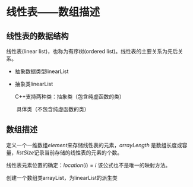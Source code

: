 # 线性表——数组描述
## 线性表的数据结构
线性表(linear list)，也称为有序树(ordered list)。线性表的主要关系为先后关系。

* 抽象数据类型linearList

* 抽象类linearList

  C++支持两种类：抽象类（包含纯虚函数的类）

  ​                              具体类（不包含纯虚函数的类）

## 数组描述

定义一个一维数组$element$来存储线性表的元素，$arrayLength$ 是数组长度或容量，$listSize$记录当前存储的线性表的元素的个数。

线性表元素位置的确定：$location(i)=i$ 该公式也不是唯一的映射方法。

创建一个数组类arrayList，为linearList的派生类

